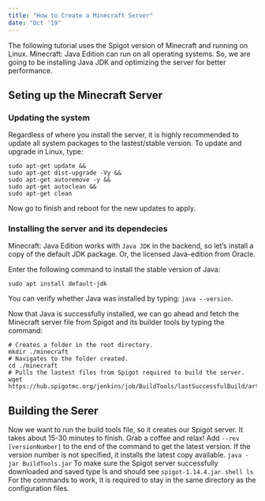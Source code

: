 ```yaml
---
title: "How to Create a Minecraft Server"
date: "Oct '19"
---
```


The following tutorial uses the Spigot version of Minecraft and running on Linux. Minecraft: Java Edition can run on all operating systems. So, we are going to be installing Java JDK and optimizing the server for better performance.

## Seting up the Minecraft Server

### Updating the system

Regardless of where you install the server, it is highly recommended to update all system packages to the lastest/stable version. To update and upgrade in Linux, type:

``` shell
sudo apt-get update &&
sudo apt-get dist-upgrade -Vy &&
sudo apt-get autoremove -y &&
sudo apt-get autoclean &&
sudo apt-get clean 
```

Now go to finish and reboot for the new updates to apply.

### Installing the server and its dependecies
Minecraft: Java Edition works with `Java JDK` in the backend, so let’s install a copy of the default JDK package. Or, the licensed Java-edition from Oracle.

Enter the following command to install the stable version of Java:
``` shell
sudo apt install default-jdk
```

You can verify whether Java was installed by typing: `java --version`.

Now that Java is successfully installed, we can go ahead and fetch the Minecraft server file from Spigot and its builder tools by typing the command:

``` shell
# Creates a folder in the root directory.
mkdir ./minecraft
# Navigates to the folder created.
cd ./minecraft
# Pulls the lastest files from Spigot required to build the server.
wget https://hub.spigotmc.org/jenkins/job/BuildTools/lastSuccessfulBuild/artifact/target/BuildTools.jar
```

## Building the Serer

Now we want to run the build tools file, so it creates our Spigot server. It takes about 15-30 minutes to finish. Grab a coffee and relax!
Add `--rev [versionNumber]` to the end of the command to get the latest version. If the version number is not specified, it installs the latest copy available.
`java -jar BuildTools.jar`
To make sure the Spigot server successfully downloaded and saved type ls and should see `spigot-1.14.4.jar`.
` shell
ls
`
For the commands to work, it is required to stay in the same directory as the configuration files.